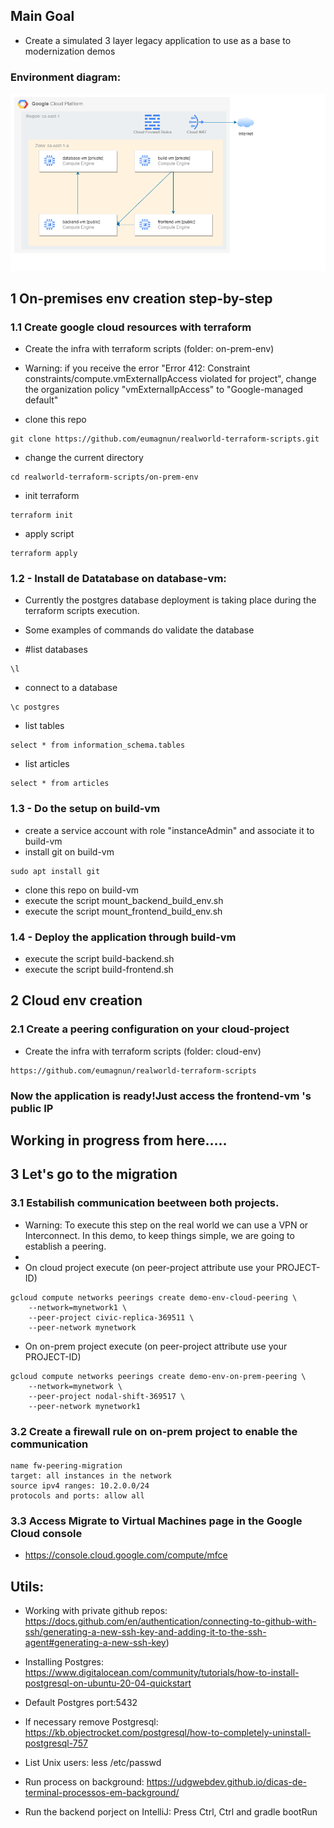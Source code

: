 ## Main Goal
* Create a simulated 3 layer legacy application to use as a base to modernization demos

### Environment diagram:
![alt text](https://raw.githubusercontent.com/eumagnun/realworld-terraform-scripts/main/on-prem-env.png)

## 1 On-premises env creation step-by-step

### 1.1 Create google cloud resources with terraform
* Create the infra with terraform scripts (folder: on-prem-env)
* Warning: if you receive the error  "Error 412: Constraint constraints/compute.vmExternalIpAccess violated for project", change the organization policy "vmExternalIpAccess" to "Google-managed default"


* clone this repo
````
git clone https://github.com/eumagnun/realworld-terraform-scripts.git
````

* change the current directory
````
cd realworld-terraform-scripts/on-prem-env
````

* init terraform
````
terraform init
````

* apply script
````
terraform apply
````

### 1.2 - Install de Datatabase on database-vm:

* Currently the postgres database deployment is taking place during the terraform scripts execution.

* Some examples of commands do validate the database
* #list databases
```
\l
```
* connect to a database
````
\c postgres
````

* list tables
````
select * from information_schema.tables

````

* list articles
````
select * from articles

````

### 1.3 - Do the setup on build-vm
* create a service account with role "instanceAdmin" and associate it to build-vm
* install git on build-vm
````
sudo apt install git
````
* clone this repo on build-vm 
* execute the script mount_backend_build_env.sh
* execute the script mount_frontend_build_env.sh

### 1.4 - Deploy the application through build-vm
* execute the script build-backend.sh
* execute the script build-frontend.sh

## 2 Cloud env creation
### 2.1 Create a peering configuration on your cloud-project
* Create the infra with terraform  scripts (folder: cloud-env)
````
https://github.com/eumagnun/realworld-terraform-scripts
````
### Now the application is ready!Just access the frontend-vm 's public IP

## Working in progress from here.....
## 3 Let's go to the migration
### 3.1 Estabilish communication beetween both projects.
* Warning:  To execute this step on the real world we can use a VPN or Interconnect. In this demo, to keep things simple,  we are going to establish a peering.
* 
* On cloud project execute (on peer-project attribute use your PROJECT-ID)
````
gcloud compute networks peerings create demo-env-cloud-peering \
    --network=mynetwork1 \
    --peer-project civic-replica-369511 \
    --peer-network mynetwork 
````

* On on-prem project execute (on peer-project attribute use your PROJECT-ID)
````
gcloud compute networks peerings create demo-env-on-prem-peering \
    --network=mynetwork \
    --peer-project nodal-shift-369517 \
    --peer-network mynetwork1 
````

### 3.2 Create a firewall rule on on-prem project to enable the communication
````
name fw-peering-migration
target: all instances in the network
source ipv4 ranges: 10.2.0.0/24
protocols and ports: allow all
````
### 3.3 Access Migrate to Virtual Machines page in the Google Cloud console
* https://console.cloud.google.com/compute/mfce



## Utils:
* Working with private github repos: https://docs.github.com/en/authentication/connecting-to-github-with-ssh/generating-a-new-ssh-key-and-adding-it-to-the-ssh-agent#generating-a-new-ssh-key)

* Installing Postgres: https://www.digitalocean.com/community/tutorials/how-to-install-postgresql-on-ubuntu-20-04-quickstart

* Default Postgres port:5432

* If necessary remove Postgresql: https://kb.objectrocket.com/postgresql/how-to-completely-uninstall-postgresql-757

* List Unix users: less /etc/passwd

* Run process on background: https://udgwebdev.github.io/dicas-de-terminal-processos-em-background/

* Run the backend porject on IntelliJ: Press Ctrl, Ctrl and gradle bootRun

